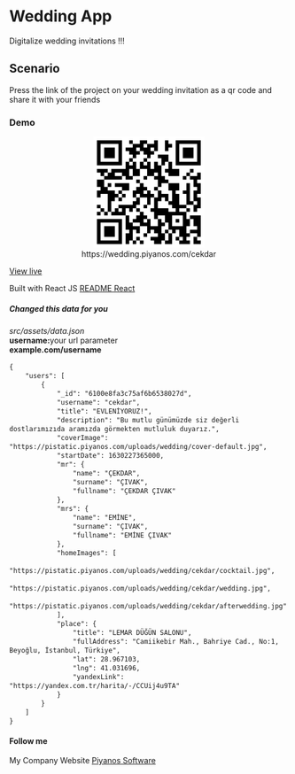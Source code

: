 # Wedding App
Digitalize wedding invitations !!!


## Scenario
Press the link of the project on your wedding invitation as a qr code and share it with your friends


### Demo
<p align="center">
<img width="200" height="200" src="src/assets/qrcode.png"/>
<br>
https://wedding.piyanos.com/cekdar
</p>

[View live](https://wedding.piyanos.com/cekdar)


Built with React JS
[README React](https://github.com/ferdiozer/basic-github/blob/main/README.react.md)




##### Changed this data for you
*src/assets/data.json* <br>
<b>username:</b>your url parameter<br>
<b>example.com/username</b>
```
{
    "users": [
        {
            "_id": "6100e8fa3c75af6b6538027d",
            "username": "cekdar",
            "title": "EVLENİYORUZ!",
            "description": "Bu mutlu günümüzde siz değerli dostlarımızıda aramızda görmekten mutluluk duyarız.",
            "coverImage": "https://pistatic.piyanos.com/uploads/wedding/cover-default.jpg",
            "startDate": 1630227365000,
            "mr": {
                "name": "ÇEKDAR",
                "surname": "ÇIVAK",
                "fullname": "ÇEKDAR ÇIVAK"
            },
            "mrs": {
                "name": "EMİNE",
                "surname": "ÇIVAK",
                "fullname": "EMİNE ÇIVAK"
            },
            "homeImages": [
                "https://pistatic.piyanos.com/uploads/wedding/cekdar/cocktail.jpg",
                "https://pistatic.piyanos.com/uploads/wedding/cekdar/wedding.jpg",
                "https://pistatic.piyanos.com/uploads/wedding/cekdar/afterwedding.jpg"
            ],
            "place": {
                "title": "LEMAR DÜĞÜN SALONU",
                "fullAddress": "Camiikebir Mah., Bahriye Cad., No:1, Beyoğlu, İstanbul, Türkiye",
                "lat": 28.967103,
                "lng": 41.031696,
                "yandexLink": "https://yandex.com.tr/harita/-/CCUij4u9TA"
            }
        }
    ]
}
```

#### Follow me
My Company Website [Piyanos Software](https://piyanos.com)
